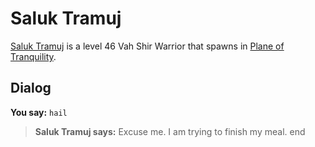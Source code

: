 # Saluk Tramuj



[Saluk Tramuj](/npc/203387) is a level 46 Vah Shir Warrior that spawns in [Plane of Tranquility](/zone/203).



## Dialog

**You say:** `hail`



>**Saluk Tramuj says:** Excuse me. I am trying to finish my meal.
end
